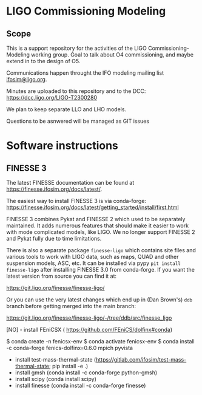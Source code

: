 # LIGO Commissioning Modeling

## Scope

This is a support repository for the activities of the LIGO Commissioning-Modeling working group. Goal to talk about O4 commissioning, and maybe extend in to the design of O5. 

Communications happen throught the IFO modeling mailing list ifosim@ligo.org.

Minutes are uploaded to this repository and to the DCC: https://dcc.ligo.org/LIGO-T2300280

We plan to keep separate LLO and LHO models.

Questions to be asnwered will be managed as GIT issues


# Software instructions

## FINESSE 3

The latest FINESSE documentation can be found at https://finesse.ifosim.org/docs/latest/.

The easiest way to install FINESSE 3 is via conda-forge: https://finesse.ifosim.org/docs/latest/getting_started/install/first.html

FINESSE 3 combines Pykat and FINESSE 2 which used to be separately maintained. It adds numerous features that should make it easier to work with mode complicated models, like LIGO. We no longer support FINESSE 2 and Pykat fully due to time limitations.

There is also a separate package `finesse-ligo` which contains site files and various tools to work with LIGO data, such as maps, QUAD and other suspension models, ASC, etc. It can be installed via pypy `pit install finesse-ligo` after installing FINESSE 3.0 from conda-forge. If you want the latest version from source you can find it at:

https://git.ligo.org/finesse/finesse-ligo/

Or you can use the very latest changes which end up in (Dan Brown's) `ddb` branch before getting merged into the main branch:

https://git.ligo.org/finesse/finesse-ligo/-/tree/ddb/src/finesse_ligo


[NO] - install FEniCSX ( https://github.com/FEniCS/dolfinx#conda)

$ conda create -n fenicsx-env
$ conda activate fenicsx-env
$ conda install -c conda-forge fenics-dolfinx=0.6.0 mpich pyvista

- install test-mass-thermal-state (https://gitlab.com/ifosim/test-mass-thermal-state; pip install -e .)
- install gmsh (conda install -c conda-forge python-gmsh)
-  install scipy (conda install scipy)
- install finesse (conda install -c conda-forge finesse)
